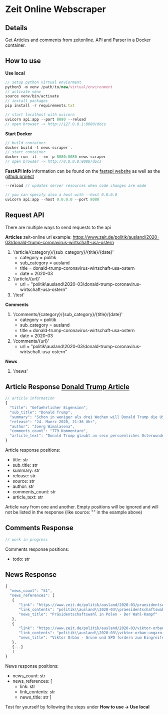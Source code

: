 # Zeit Online Webscraper

## Details

Get Articles and comments from zeitonline. API and Parser in a Docker container.

## How to use
**Use local**
```javascript
// setup python virtual enviorment
python3 -m venv /path/to/new/virtual/environment
// activate venv
source venv/bin/activate
// install packages
pip install -r requirements.txt

// start localhost with uvicorn
uvicorn api:app --port 8080 --reload
// open browser -> http://127.0.0.1:8080/docs
```

**Start Docker**
```javascript
// build container
docker build -t news-scraper .  
// start container
docker run -it --rm -p 8080:8080 news-scraper
// open browser -> http://0.0.0.0:8080/docs   
```

**FastAPI Info**
information can be found on the [fastapi website](https://fastapi.tiangolo.com/) as well as the [github project](https://github.com/tiangolo/fastapi)
```javascript
--reload // updates server resources when code changes are made

// you can specify also a host with --host 0.0.0.0
uvicorn api:app --host 0.0.0.0 --port 8080
```

## Request API
There are multiple ways to send requests to the api

**Articles**
zeit-online url example: https://www.zeit.de/politik/ausland/2020-03/donald-trump-coronavirus-wirtschaft-usa-ostern

1. '/article/{category}/{sub_category}/{title}/{date}'
    - category = politik
    - sub_category = ausland
    - title = donald-trump-coronavirus-wirtschaft-usa-ostern
    - date = 2020-03
2. '/article/{url}'
    - url = "politik\ausland\2020-03\donald-trump-coronavirus-wirtschaft-usa-ostern"
3. '/test'

**Comments**
1. '/comments/{category}/{sub_category}/{title}/{date}'
    - category = politik
    - sub_category = ausland
    - title = donald-trump-coronavirus-wirtschaft-usa-ostern
    - date = 2020-03
2. '/comments/{url}'
    - url = "politik\ausland\2020-03\donald-trump-coronavirus-wirtschaft-usa-ostern"
    
**News**
1. '/news'

## Article Response [Donald Trump Article](https://www.zeit.de/politik/ausland/2020-03/donald-trump-coronavirus-wirtschaft-usa-ostern)
```javascript
// article information
{
  "title": "Gefaehrlicher Eigensinn",
  "sub_title": "Donald Trump",
  "summary": "Schon in weniger als drei Wochen will Donald Trump die US-Wirtschaft wieder hochfahren. Der Praesident gefaehrdet Menschenleben, nur um seine Wiederwahl zu sichern.",
  "release": "24. Maerz 2020, 21:36 Uhr",
  "author": "Joerg Wimalasena",
  "comments_count": "779 Kommentare",
  "article_text": "Donald Trump glaubt an sein persoenliches Osterwunder. Wie einst Jesus Christus am dritten Tag nach seinem Tod auferstand, soll auch die US-amerikanische Wirtschaft trotz Corona-Pandemie schnell wieder zurueckkommen. \"Ich wuerde mich freuen, wenn das Land an Ostern wieder geoeffnet ist\", sagte der US-Praesident in einem TV-Interview seines Haussenders Fox News, bei dem auch Zuschauende Fragen stellen konnten. Wobei geoeffnet offenbar heisst, dass Unternehmen wieder den Betrieb aufnehmen und die Menschen ihren Jobs nachgehen sollen. \"Wir koennen uns fuenfmal am Tag die Haende waschen und aufs Haendeschuetteln verzichten, aber wir muessen wieder zurueck an die Arbeit\", sagte Trump im Rosengarten des Weissen Hauses.Der 73-Jaehrige hat waehrend seiner Amtszeit nicht zum ersten Mal Weitsicht und Gemeinsinn vermissen lassen, doch diese Entscheidung – sofern er sie tatsaechlich durchzusetzen vermag – waere verheerend. Sollte die Wirtschaft schon in etwas mehr als zwei Wochen wieder hochfahren, ergaeben sich daraus erhebliche Gefahren. Menschen gingen wieder zur Arbeit und wuerden sich in grosser Zahl gegenseitig mit dem Coronavirus anstecken.Die USA haben allerdings schon jetzt die drittmeisten Infektionsfaelle weltweit. Vor allem in New York explodieren die Zahlen geradezu und auch im Rest des Landes werden laut Berechnungen der Columbia University die Corona-Faelle auf bis zu 500.000 im Mai in die Hoehe schnellen. In vielen Bundesstaaten koennte die Wachstumskurve erst im Juni ihren Scheitelpunkt erreichen – Ostersonntag ist aber schon am 12. April.Der derzeitige Stillstand des oeffentlichen Lebens in vielen Teilen des Landes muesste also noch wochenlang aufrechterhalten werden, um den Verlauf der Pandemie ueber einen moeglichst langen Zeitraum zu strecken, damit die Krankenhaeuser des Landes alle Patientinnen und Patienten auch tatsaechlich versorgen und behandeln koennen. Das ohnehin dysfunktionale US-Gesundheitssystem droht unter den Fallzahlen zusammenzubrechen, wenn die Massnahmen zum Abstandhalten und die Schliessung der Betriebe in vielen Staaten nicht durchgehalten werden. Mit hoher Wahrscheinlichkeit werden mehr Menschen sterben, wenn Donald Trump mit seinem Vorhaben ernst macht.Doch dem Praesidenten und seinen Verbuendeten in der republikanischen Partei ist das offenbar egal. Schon seit Montag testen sie die Reaktionen der Öffentlichkeit auf einen derart weitreichenden Schritt. Dan Patrick, stellvertretender Gouverneur von Texas, sagte – natuerlich bei Fox News –, dass er seinen eigenen Tod durch Corona in Kauf nehmen wuerde, um \"das Amerika, das ganz Amerika liebt\" zu erhalten. Trump selbst twitterte: \"Wir koennen nicht zulassen, dass das Heilmittel schaedlicher ist als das Problem selbst.\"Am Dienstag fuehlte der US-Praesident sich offenkundig sicher genug, um den Vorstoss offiziell zu verkuenden. Sein Motiv ist simpel. Trump will eine zweite Amtszeit und sieht in einer florierenden Wirtschaft sein bestes Argument fuer die Wiederwahl. Die Opfer dieses Eigensinns sind ihm offenbar egal. Bei seinem TV-Auftritt versuchte er vor einem Millionenpublikum sogar, die Todesrate der Corona-Pandemie kleinzureden. Er rechne mit weniger als einem Prozent, \"substanziell weniger\", als man ihm zuvor mitgeteilt haette. Und wegen Verkehrs- und normalen Grippetoten fahre man ja auch nicht die Wirtschaft herunter.Das Signal dieser Worte ist fatal. Überall im Land kaempfen Behoerden und Landesregierungen um Akzeptanz fuer die Einschraenkungen des oeffentlichen Lebens. Wenn der US-Praesident nun billigt, Betriebe wieder zu oeffnen, und die Todesgefahr herunterspielt, koennte das die lokal muehsam erarbeitete Sensibilitaet der Bevoelkerung fuer die Bedrohung der Pandemie wieder untergraben. Unnoetige Infektionen waeren die Folge.Traurigerweise koennte Trump mit seiner Corona-Verharmlosung den Nerv einiger Waehlerinnen treffen. Die Federal Reserve in St. Louis rechnet wegen des aktuellen Wirtschaftsstillstands mit einer Arbeitslosenquote von bis zu 30 Prozent. In den USA gibt es auf Bundesebene keine langfristige Absicherung fuer Erwerbslose. Das vom Kongress verabschiedete Corona-Hilfspaket fuer Arbeitnehmer und Selbststaendige ist lueckenhaft, ein weiteres Billionenpaket haengt im Senat fest. Wer seine Arbeit verliert, dessen Existenz ist moeglicherweise mehr vom Stillstand des oeffentlichen Lebens bedroht als von Corona. Trump nutzt diese Ängste zynisch aus.Doch auch ausserhalb der USA duerfte Trumps Vorstoss schwerwiegende Folgen haben. Corona-Skeptiker in anderen Laendern – wie der brasilianische Praesident Jair Bolsonaro – duerften sich durch das Vorgehen des Praesidenten bestaetigt fuehlen. Die Regierungen koennten sich dazu gezwungen sehen, ebenfalls verfrueht die eigene Wirtschaft wieder hochzufahren. Nun bleibt nur noch die Hoffnung, dass Trump seine Entscheidung noch einmal ueberdenkt. Es waere nicht das erste Mal, dass er eine Ankuendigung nach politischem Widerstand revidiert. Dem Land, seinen Buergern und vielleicht der ganzen Welt taete er damit einen grossen Gefallen."
}
```
Article response positions: 
- title: str
- sub_title: str
- summary: str
- release: str
- source: str
- author: str
- comments_count: str
- article_text: str

Article vary from one and another. Empty positions will be ignored and will not be listed in the response (like source: "" in the example above)

## Comments Response
```javascript
// work in progress
```
Comments response positions: 
- todo: str

## News Response
```javascript
{
  "news_count": "51",
  "news_references": [
   {
      "link": "https://www.zeit.de/politik/ausland/2020-03/praesidentschaftswahl-polen-pis-coronavirus-pandemie",
      "link_contents": "politik\\ausland\\2020-03\\praesidentschaftswahl-polen-pis-coronavirus-pandemie",
      "news_title": "Präsidentschaftswahl in Polen - Der Wahl-Kampf"
   },
   {
      "link": "https://www.zeit.de/politik/ausland/2020-03/viktor-orban-ungarn-notstand-coronavirus-eu",
      "link_contents": "politik\\ausland\\2020-03\\viktor-orban-ungarn-notstand-coronavirus-eu",
      "news_title": "Viktor Orbán - Grüne und SPD fordern zum Eingreifen in Ungarn auf"
   },
   {...}
   ]
}
```
News response positions: 
- news_count: str
- news_references: [
    - link: str
    - link_contents: str
    - news_title: str
]

Test for yourself by following the steps under **How to use -> Use local**
